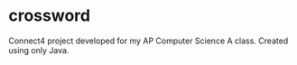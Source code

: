 # crossword
Connect4 project developed for my AP Computer Science A class. Created using only Java.

